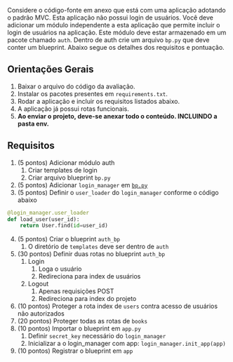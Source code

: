 Considere o código-fonte em anexo que está com uma aplicação adotando o padrão MVC. Esta aplicação não possui login de usuários. Você deve adicionar um módulo independente a esta aplicação que permite incluir o login de usuários na aplicação. Este módulo deve estar armazenado em um pacote chamado `auth`. Dentro de auth crie um arquivo `bp.py` que deve conter um blueprint. Abaixo segue os detalhes dos requisitos e pontuação.

## Orientações Gerais

1. Baixar o arquivo do código da avaliação.
2. Instalar os pacotes presentes em `requirements.txt`.
3. Rodar a aplicação e incluir os requisitos listados abaixo.
4. A aplicação já possui rotas funcionais.
5. **Ao enviar o projeto, deve-se anexar todo o conteúdo. INCLUINDO a pasta env.**

## Requisitos

1. (5 pontos) Adicionar módulo auth
    1. Criar templates de login
    2. Criar arquivo blueprint `bp.py`
2. (5 pontos) Adicionar `login_manager` em [`bp.py`](http://bp.py)
3. (5 pontos) Definir o `user_loader` do `login_manager` conforme o código abaixo

```python
@login_manager.user_loader
def load_user(user_id):
    return User.find(id=user_id)
```

4. (5 pontos) Criar o blueprint `auth_bp`
    1. O diretório de `templates` deve ser dentro de `auth`
5. (30 pontos) Definir duas rotas no blueprint `auth_bp`
    1. Login
        1. Loga o usuário
        2. Redireciona para index de usuários
    2. Logout
        1. Apenas requisições POST
        2. Redireciona para index do projeto
6. (10 pontos) Proteger a rota index de `users` contra acesso de usuários não autorizados
7. (20 pontos) Proteger todas as rotas de `books`
8. (10 pontos) Importar o blueprint em `app.py`
    1. Definir `secret_key` necessário do `login_manager`
    2. Inicializar a o login_manager com app: `login_manager.init_app(app)`
9. (10 pontos) Registrar o blueprint em `app`
